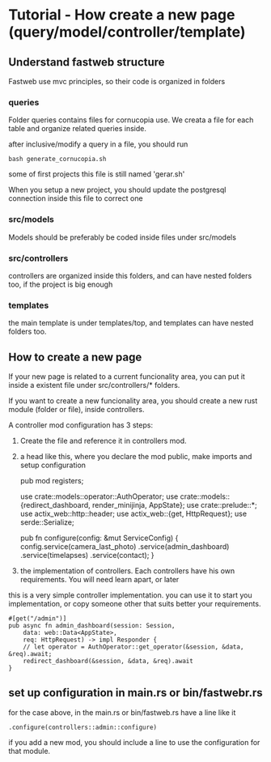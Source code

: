 # Tutorial - How create a new page (query/model/controller/template)



## Understand fastweb structure

Fastweb use mvc principles, so their code is organized in folders

### queries

Folder queries contains files for cornucopia use. We creata a file for each table and organize related queries inside. 

after inclusive/modify a query in a file, you should run

    bash generate_cornucopia.sh

some of first projects this file is still named 'gerar.sh'

When you setup a new project, you should update the postgresql connection inside this file to correct one



### src/models

Models should be preferably be coded inside files under src/models 

### src/controllers

controllers are organized inside this folders, and can have nested folders too, if the project is big enough

### templates

the main template is under templates/top, and templates can have nested folders too. 


## How to create a new page

If your new page is related to a current funcionality area, you can put it inside a existent file under src/controllers/* folders. 

If you want to create a new funcionality area, you should create a new rust module (folder or file), inside controllers. 

A controller mod configuration has 3 steps:

1) Create the file and reference it in controllers mod. 
2) a head like this, where you declare the mod public, make imports and setup configuration 

    pub mod registers;

    use crate::models::operator::AuthOperator;
    use crate::models::{redirect_dashboard, render_minijinja, AppState};
    use crate::prelude::*;
    use actix_web::http::header;
    use actix_web::{get, HttpRequest};
    use serde::Serialize;

    pub fn configure(config: &mut ServiceConfig) {
        config.service(camera_last_photo)
        .service(admin_dashboard)
        .service(timelapses)
        .service(contact);
    }

3) the implementation of controllers. Each controllers have his own requirements. You will need learn apart, or later

this is a very simple controller implementation. you can use it to start you implementation, or copy someone other that suits better your requirements. 



    #[get("/admin")]
    pub async fn admin_dashboard(session: Session,
        data: web::Data<AppState>,
        req: HttpRequest) -> impl Responder {
        // let operator = AuthOperator::get_operator(&session, &data, &req).await;
        redirect_dashboard(&session, &data, &req).await
    }


## set up configuration in main.rs or bin/fastwebr.rs

for the case above, in the main.rs or bin/fastweb.rs have a line like it


    .configure(controllers::admin::configure)


if you add a new mod, you should include a line to use the configuration for that module. 

